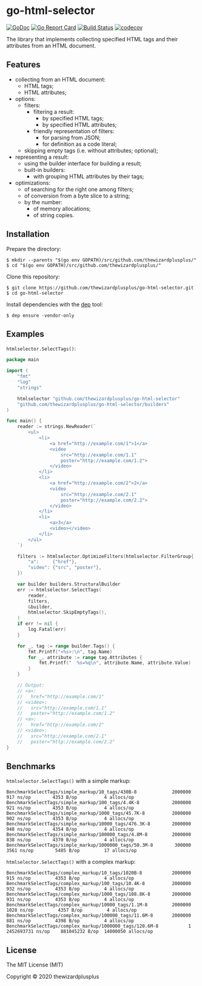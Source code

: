 # go-html-selector

[![GoDoc](https://godoc.org/github.com/thewizardplusplus/go-html-selector?status.svg)](https://godoc.org/github.com/thewizardplusplus/go-html-selector)
[![Go Report Card](https://goreportcard.com/badge/github.com/thewizardplusplus/go-html-selector)](https://goreportcard.com/report/github.com/thewizardplusplus/go-html-selector)
[![Build Status](https://travis-ci.org/thewizardplusplus/go-html-selector.svg?branch=master)](https://travis-ci.org/thewizardplusplus/go-html-selector)
[![codecov](https://codecov.io/gh/thewizardplusplus/go-html-selector/branch/master/graph/badge.svg)](https://codecov.io/gh/thewizardplusplus/go-html-selector)

The library that implements collecting specified HTML tags and their attributes from an HTML document.

## Features

- collecting from an HTML document:
  - HTML tags;
  - HTML attributes;
- options:
  - filters:
    - filtering a result:
      - by specified HTML tags;
      - by specified HTML attributes;
    - friendly representation of filters:
      - for parsing from JSON;
      - for definition as a code literal;
  - skipping empty tags (i.e. without attributes; optional);
- representing a result:
  - using the builder interface for building a result;
  - built-in builders:
    - with grouping HTML attributes by their tags;
- optimizations:
  - of searching for the right one among filters;
  - of conversion from a byte slice to a string;
  - by the number:
    - of memory allocations;
    - of string copies.

## Installation

Prepare the directory:

```
$ mkdir --parents "$(go env GOPATH)/src/github.com/thewizardplusplus/"
$ cd "$(go env GOPATH)/src/github.com/thewizardplusplus/"
```

Clone this repository:

```
$ git clone https://github.com/thewizardplusplus/go-html-selector.git
$ cd go-html-selector
```

Install dependencies with the [dep](https://golang.github.io/dep/) tool:

```
$ dep ensure -vendor-only
```

## Examples

`htmlselector.SelectTags()`:

```go
package main

import (
	"fmt"
	"log"
	"strings"

	htmlselector "github.com/thewizardplusplus/go-html-selector"
	"github.com/thewizardplusplus/go-html-selector/builders"
)

func main() {
	reader := strings.NewReader(`
		<ul>
			<li>
				<a href="http://example.com/1">1</a>
				<video
					src="http://example.com/1.1"
					poster="http://example.com/1.2">
				</video>
			</li>
			<li>
				<a href="http://example.com/2">2</a>
				<video
					src="http://example.com/2.1"
					poster="http://example.com/2.2">
				</video>
			</li>
			<li>
				<a>3</a>
				<video></video>
			</li>
		</ul>
	`)

	filters := htmlselector.OptimizeFilters(htmlselector.FilterGroup{
		"a":     {"href"},
		"video": {"src", "poster"},
	})

	var builder builders.StructuralBuilder
	err := htmlselector.SelectTags(
		reader,
		filters,
		&builder,
		htmlselector.SkipEmptyTags(),
	)
	if err != nil {
		log.Fatal(err)
	}

	for _, tag := range builder.Tags() {
		fmt.Printf("<%s>:\n", tag.Name)
		for _, attribute := range tag.Attributes {
			fmt.Printf("  %s=%q\n", attribute.Name, attribute.Value)
		}
	}

	// Output:
	// <a>:
	//   href="http://example.com/1"
	// <video>:
	//   src="http://example.com/1.1"
	//   poster="http://example.com/1.2"
	// <a>:
	//   href="http://example.com/2"
	// <video>:
	//   src="http://example.com/2.1"
	//   poster="http://example.com/2.2"
}
```

## Benchmarks

`htmlselector.SelectTags()` with a simple markup:

```
BenchmarkSelectTags/simple_markup/10_tags/430B-8         	 2000000	       917 ns/op	    4353 B/op	       4 allocs/op
BenchmarkSelectTags/simple_markup/100_tags/4.4K-8        	 2000000	       921 ns/op	    4353 B/op	       4 allocs/op
BenchmarkSelectTags/simple_markup/1000_tags/45.7K-8      	 2000000	       902 ns/op	    4353 B/op	       4 allocs/op
BenchmarkSelectTags/simple_markup/10000_tags/476.3K-8    	 2000000	       948 ns/op	    4354 B/op	       4 allocs/op
BenchmarkSelectTags/simple_markup/100000_tags/4.8M-8     	 2000000	       838 ns/op	    4370 B/op	       4 allocs/op
BenchmarkSelectTags/simple_markup/1000000_tags/50.3M-8   	  300000	      3561 ns/op	    5485 B/op	      17 allocs/op
```

`htmlselector.SelectTags()` with a complex markup:

```
BenchmarkSelectTags/complex_markup/10_tags/1020B-8       	 2000000	       915 ns/op	     4353 B/op	       4 allocs/op
BenchmarkSelectTags/complex_markup/100_tags/10.4K-8      	 2000000	       932 ns/op	     4353 B/op	       4 allocs/op
BenchmarkSelectTags/complex_markup/1000_tags/108.8K-8    	 2000000	       931 ns/op	     4353 B/op	       4 allocs/op
BenchmarkSelectTags/complex_markup/10000_tags/1.1M-8     	 2000000	      1028 ns/op	     4357 B/op	       4 allocs/op
BenchmarkSelectTags/complex_markup/100000_tags/11.6M-8   	 2000000	       881 ns/op	     4398 B/op	       4 allocs/op
BenchmarkSelectTags/complex_markup/1000000_tags/120.6M-8 	       1	2452693731 ns/op	881045232 B/op	14000050 allocs/op
```

## License

The MIT License (MIT)

Copyright &copy; 2020 thewizardplusplus
